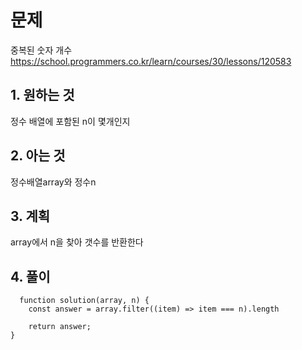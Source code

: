 # 문제

중복된 숫자 개수
https://school.programmers.co.kr/learn/courses/30/lessons/120583

## 1. 원하는 것

정수 배열에 포함된 n이 몇개인지

## 2. 아는 것

정수배열array와 정수n

## 3. 계획

array에서 n을 찾아 갯수를 반환한다

## 4. 풀이

```
  function solution(array, n) {
    const answer = array.filter((item) => item === n).length

    return answer;
}
```
